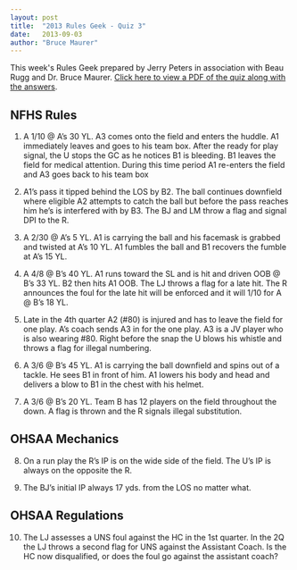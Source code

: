 ```yaml
---
layout: post
title:  "2013 Rules Geek - Quiz 3"
date:   2013-09-03
author: "Bruce Maurer"
---
```


This week's Rules Geek prepared by Jerry Peters in association with Beau Rugg
and Dr. Bruce Maurer. [Click here to view a PDF of the quiz along with the
answers](https://storage.googleapis.com/ohsaa-websites/quizzes/2013/2013-Rules-Geek-Quiz-3.pdf).

## NFHS Rules
1. A 1/10 @ A’s 30 YL. A3 comes onto the field and enters the huddle. A1
   immediately leaves and goes to his team box. After the ready for play signal,
the U stops the GC as he notices B1 is bleeding. B1 leaves the field for medical
attention. During this time period A1 re-enters the field and A3 goes back to
his team box

2. A1’s pass it tipped behind the LOS by B2. The ball continues downfield where
   eligible A2 attempts to catch the ball but before the pass reaches him he’s
is interfered with by B3. The BJ and LM throw a flag and signal DPI to the R.

3. A 2/30 @ A’s 5 YL. A1 is carrying the ball and his facemask is grabbed and
   twisted at A’s 10 YL. A1 fumbles the ball and B1 recovers the fumble at A’s
15 YL.

4. A 4/8 @ B’s 40 YL. A1 runs toward the SL and is hit and driven OOB @ B’s 33
   YL. B2 then hits A1 OOB. The LJ throws a flag for a late hit. The R announces
the foul for the late hit will be enforced and it will 1/10 for A @ B’s 18 YL.

5. Late in the 4th quarter A2 (#80) is injured and has to leave the field for
   one play. A’s coach sends A3 in for the one play. A3 is a JV player who is
also wearing #80. Right before the snap the U blows his whistle and throws a
flag for illegal numbering.

6. A 3/6 @ B’s 45 YL. A1 is carrying the ball downfield and spins out of a
   tackle. He sees B1 in front of him. A1 lowers his body and head and delivers
a blow to B1 in the chest with his helmet.

7. A 3/6 @ B’s 20 YL. Team B has 12 players on the field throughout the down. A
   flag is thrown and the R signals illegal substitution.

## OHSAA Mechanics
8. On a run play the R’s IP is on the wide side of the field. The U’s IP is
   always on the opposite the R.

9. The BJ’s initial IP always 17 yds. from the LOS no matter what.

## OHSAA Regulations
10. The LJ assesses a UNS foul against the HC in the 1st quarter. In the 2Q the
    LJ throws a second flag for UNS against the Assistant Coach. Is the HC now
disqualified, or does the foul go against the assistant coach?
